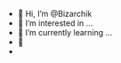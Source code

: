 - 👋 Hi, I’m @Bizarchik
- 👀 I’m interested in ...
- 🌱 I’m currently learning ...
- 💞️ 
- 

<!---
Bizarchik/Bizarchik is a ✨ special ✨ repository because its `README.md` (this file) appears on your GitHub profile.
You can click the Preview link to take a look at your changes.
--->
